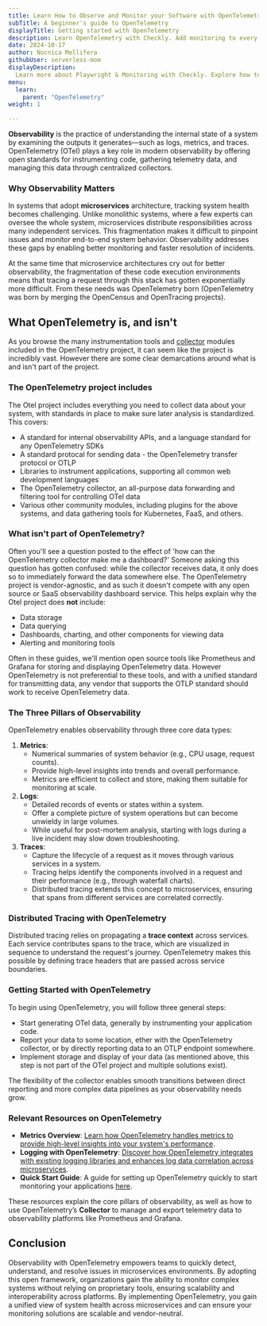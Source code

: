 ```yaml
---
title: Learn How to Observe and Monitor your Software with OpenTelemetry
subTitle: A beginner's guide to OpenTelemetry
displayTitle: Getting started with OpenTelemetry
description: Learn OpenTelemetry with Checkly. Add monitoring to every piece of your stack with the open standards and open-source tools.
date: 2024-10-17
author: Nocnica Mellifera
githubUser: serverless-mom
displayDescription: 
  Learn more about Playwright & Monitoring with Checkly. Explore how to automate your web with a reliable, programmable monitoring workflow.
menu:
  learn:
    parent: "OpenTelemetry"
weight: 1

---
```


**Observability** is the practice of understanding the internal state of a system by examining the outputs it generates—such as logs, metrics, and traces. OpenTelemetry (OTel) plays a key role in modern observability by offering open standards for instrumenting code, gathering telemetry data, and managing this data through centralized collectors.


### Why Observability Matters

In systems that adopt **microservices** architecture, tracking system health becomes challenging. Unlike monolithic systems, where a few experts can oversee the whole system, microservices distribute responsibilities across many independent services. This fragmentation makes it difficult to pinpoint issues and monitor end-to-end system behavior. Observability addresses these gaps by enabling better monitoring and faster resolution of incidents.

At the same time that microservice architectures cry out for better observability, the fragmentation of these code execution environments means that tracing a request through this stack has gotten exponentially more difficult. From these needs was OpenTelemetry born (OpenTelemetry was born by merging the OpenCensus and OpenTracing projects).

## What OpenTelemetry is, and isn't
As you browse the many instrumentation tools and [collector](/learn/openTelemetry/otel-collector) modules included in the OpenTelemetry project, it can seem like the project is incredibly vast. However there are some clear demarcations around what is and isn't part of the project.

### The OpenTelemetry project includes

The Otel project includes everything you need to collect data about your system, with standards in place to make sure later analysis is standardized. This covers:

* A standard for internal observability APIs, and a language standard for any OpenTelemetry SDKs
* A standard protocal for sending data - the OpenTelemetry transfer protocol or OTLP
* Libraries to instrument applications, supporting all common web development languages
* The OpenTelemetry collector, an all-purpose data forwarding and filtering tool for controlling OTel data
* Various other community modules, including plugins for the above systems, and data gathering tools for Kubernetes, FaaS, and others.

### What isn't part of OpenTelemetry?
Often you'll see a question posted to the effect of 'how can the OpenTelemetry collector make me a dashboard?' Someone asking this question has gotten confused: while the collector receives data, it only does so to immediately forward the data somewhere else. The OpenTelemetry project is vendor-agnostic, and as such it doesn't compete with any open source or SaaS observability dashboard service. This helps explain why the Otel project does **not** include:

* Data storage
* Data querying
* Dashboards, charting, and other components for viewing data
* Alerting and monitoring tools

Often in these guides, we'll mention open source tools like Prometheus and Grafana for storing and displaying OpenTelemetry data. However OpenTelemetry is not preferential to these tools, and with a unified standard for transmitting data, any vendor that supports the OTLP standard should work to receive OpenTelemetry data.

### The Three Pillars of Observability

OpenTelemetry enables observability through three core data types:

1. **Metrics**:
    - Numerical summaries of system behavior (e.g., CPU usage, request counts).
    - Provide high-level insights into trends and overall performance.
    - Metrics are efficient to collect and store, making them suitable for monitoring at scale.
2. **Logs**:
    - Detailed records of events or states within a system.
    - Offer a complete picture of system operations but can become unwieldy in large volumes.
    - While useful for post-mortem analysis, starting with logs during a live incident may slow down troubleshooting.
3. **Traces**:
    - Capture the lifecycle of a request as it moves through various services in a system.
    - Tracing helps identify the components involved in a request and their performance (e.g., through waterfall charts).
    - Distributed tracing extends this concept to microservices, ensuring that spans from different services are correlated correctly.

### Distributed Tracing with OpenTelemetry

Distributed tracing relies on propagating a **trace context** across services. Each service contributes spans to the trace, which are visualized in sequence to understand the request's journey. OpenTelemetry makes this possible by defining trace headers that are passed across service boundaries. 

### Getting Started with OpenTelemetry

To begin using OpenTelemetry, you will follow three general steps:

* Start generating OTel data, generally by instrumenting your application code. 
* Report your data to some location, ether with the OpenTelemetry collector, or by directly reporting data to an OTLP endpoint somewhere.
* Implement storage and display of your data (as mentioned above, this step is not part of the OTel project and multiple solutions exist).

The flexibility of the collector enables smooth transitions between direct reporting and more complex data pipelines as your observability needs grow.



### Relevant Resources on OpenTelemetry

- **Metrics Overview**: [Learn how OpenTelemetry handles metrics to provide high-level insights into your system's performance](/learn/opentelemetry/otel-metrics).
- **Logging with OpenTelemetry**: [Discover how OpenTelemetry integrates with existing logging libraries and enhances log data correlation across microservices](https://opentelemetry.io/docs/specs/otel/logs/).
- **Quick Start Guide**: A guide for setting up OpenTelemetry quickly to start monitoring your applications [here](https://opentelemetry.io/docs/quickstart/).

These resources explain the core pillars of observability, as well as how to use OpenTelemetry’s **Collector** to manage and export telemetry data to observability platforms like Prometheus and Grafana.

## Conclusion

Observability with OpenTelemetry empowers teams to quickly detect, understand, and resolve issues in microservices environments. By adopting this open framework, organizations gain the ability to monitor complex systems without relying on proprietary tools, ensuring scalability and interoperability across platforms. By implementing OpenTelemetry, you gain a unified view of system health across microservices and can ensure your monitoring solutions are scalable and vendor-neutral.